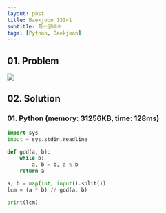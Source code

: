 ```yaml
---
layout: post
title: Baekjoon 13241
subtitle: 최소공배수
tags: [Python, Baekjoon]
---
```


## 01. Problem

<img src="https://github.com/WoojinJeonkr/WoojinJeonkr.github.io/blob/main/assets/images/post_image/baekjoon/baekjoon_13241.png?raw=true">

## 02. Solution

### 01. Python (memory: 31256KB, time: 128ms)

```Python
import sys
input = sys.stdin.readline

def gcd(a, b):
    while b:
        a, b = b, a % b
    return a

a, b = map(int, input().split())
lcm = (a * b) // gcd(a, b)

print(lcm)
```
